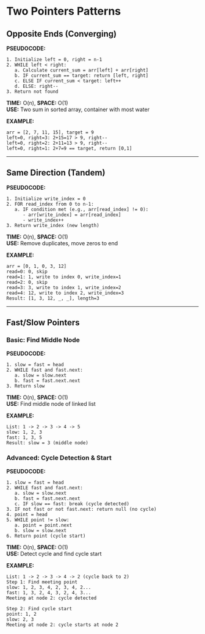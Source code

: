 # Two Pointers Patterns

## Opposite Ends (Converging)

**PSEUDOCODE:**
```
1. Initialize left = 0, right = n-1
2. WHILE left < right:
   a. Calculate current_sum = arr[left] + arr[right]
   b. IF current_sum == target: return [left, right]
   c. ELSE IF current_sum < target: left++
   d. ELSE: right--
3. Return not found
```

**TIME:** O(n), **SPACE:** O(1)  
**USE:** Two sum in sorted array, container with most water

**EXAMPLE:**
```
arr = [2, 7, 11, 15], target = 9
left=0, right=3: 2+15=17 > 9, right--
left=0, right=2: 2+11=13 > 9, right--
left=0, right=1: 2+7=9 == target, return [0,1]
```

---

## Same Direction (Tandem)

**PSEUDOCODE:**
```
1. Initialize write_index = 0
2. FOR read_index from 0 to n-1:
   a. IF condition met (e.g., arr[read_index] != 0):
      - arr[write_index] = arr[read_index]
      - write_index++
3. Return write_index (new length)
```

**TIME:** O(n), **SPACE:** O(1)  
**USE:** Remove duplicates, move zeros to end

**EXAMPLE:**
```
arr = [0, 1, 0, 3, 12]
read=0: 0, skip
read=1: 1, write to index 0, write_index=1
read=2: 0, skip  
read=3: 3, write to index 1, write_index=2
read=4: 12, write to index 2, write_index=3
Result: [1, 3, 12, _, _], length=3
```

---

## Fast/Slow Pointers

### Basic: Find Middle Node

**PSEUDOCODE:**
```
1. slow = fast = head
2. WHILE fast and fast.next:
   a. slow = slow.next
   b. fast = fast.next.next
3. Return slow
```

**TIME:** O(n), **SPACE:** O(1)  
**USE:** Find middle node of linked list

**EXAMPLE:**
```
List: 1 -> 2 -> 3 -> 4 -> 5
slow: 1, 2, 3
fast: 1, 3, 5
Result: slow = 3 (middle node)
```

### Advanced: Cycle Detection & Start

**PSEUDOCODE:**
```
1. slow = fast = head
2. WHILE fast and fast.next:
   a. slow = slow.next
   b. fast = fast.next.next
   c. IF slow == fast: break (cycle detected)
3. IF not fast or not fast.next: return null (no cycle)
4. point = head
5. WHILE point != slow:
   a. point = point.next
   b. slow = slow.next
6. Return point (cycle start)
```

**TIME:** O(n), **SPACE:** O(1)  
**USE:** Detect cycle and find cycle start

**EXAMPLE:**
```
List: 1 -> 2 -> 3 -> 4 -> 2 (cycle back to 2)
Step 1: Find meeting point
slow: 1, 2, 3, 4, 2, 3, 4, 2...
fast: 1, 3, 2, 4, 3, 2, 4, 3...
Meeting at node 2: cycle detected

Step 2: Find cycle start
point: 1, 2
slow: 2, 3
Meeting at node 2: cycle starts at node 2
``` 